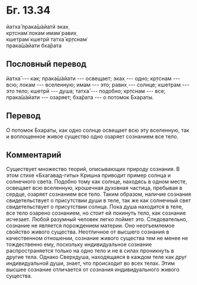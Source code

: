 # Бг. 13.34
йатха̄ прака̄ш́айатй эках̣<br/>
кр̣тснам̇ локам имам̇ равих̣<br/>
кшетрам̇ кшетрӣ татха̄ кр̣тснам̇<br/>
прака̄ш́айати бха̄рата
## Пословный перевод

йатха̄ --- как; прака̄ш́айати --- освещает; эках̣ --- одно; кр̣тснам --- всю;
локам --- вселенную; имам --- это; равих̣ --- солнце; кшетрам --- это
тело; кшетрӣ --- душа; татха̄ --- подобно; кр̣тснам --- все; прака̄ш́айати
--- озаряет; бха̄рата --- о потомок Бхараты.

## Перевод

О потомок Бхараты, как одно солнце освещает всю эту вселенную, так и
воплощенное живое существо одно озаряет сознанием все тело.

## Комментарий

Существует множество теорий, описывающих природу сознания. В этом стихе
«Бхагавад-гиты» Кришна приводит пример солнца и солнечного света.
Подобно тому как солнце, находясь в одном месте, освещает всю вселенную,
крошечная духовная частица, пребывая в сердце, озаряет сознанием все
тело. Таким образом, наличие сознания свидетельствует о присутствии души
в теле, так же как солнечный свет свидетельствует о присутствии солнца.
Пока душа находится в теле, все тело озарено сознанием, но стоит ей
покинуть тело, как сознание исчезает. Любой разумный человек легко
поймет это. Следовательно, сознание не является порождением материи. Оно
неотъемлемое свойство живого существа. Неотличное от высшего сознания в
качественном отношении, сознание живого существа тем не менее не
тождественно ему, поскольку индивидуальное сознание распространяется
только на одно тело и не в силах проникнуть в другие тела. Однако
Сверхдуша, находящаяся в каждом теле как друг индивидуальной души,
знает, что происходит во всех телах. Этим высшее сознание отличается от
сознания индивидуального живого существа.
